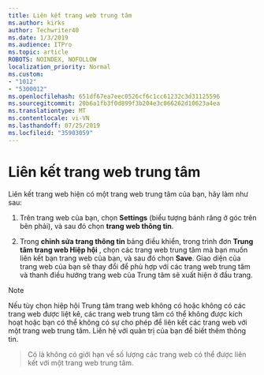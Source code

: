 ```yaml
---
title: Liên kết trang web trung tâm
ms.author: kirks
author: Techwriter40
ms.date: 1/3/2019
ms.audience: ITPro
ms.topic: article
ROBOTS: NOINDEX, NOFOLLOW
localization_priority: Normal
ms.custom:
- "1012"
- "5300012"
ms.openlocfilehash: 651df67ea7eec0526cf6c1cc61232c3d31125596
ms.sourcegitcommit: 20b6a1fb3f0d899f3b204e3c066262d10623a4ea
ms.translationtype: MT
ms.contentlocale: vi-VN
ms.lasthandoff: 07/25/2019
ms.locfileid: "35903059"
---
```

# <a name="associate-a-hub-site"></a>Liên kết trang web trung tâm

Liên kết trang web hiện có một trang web trung tâm của bạn, hãy làm như sau:
  
1. Trên trang web của bạn, chọn **Settings** (biểu tượng bánh răng ở góc trên bên phải), và sau đó chọn **trang web thông tin**.

2. Trong **chỉnh sửa trang thông tin** bảng điều khiển, trong trình đơn **Trung tâm trang web Hiệp hội** , chọn các trang web trung tâm mà bạn muốn liên kết bạn trang web của bạn, và sau đó chọn **Save**. Giao diện của trang web của bạn sẽ thay đổi để phù hợp với các trang web trung tâm và thanh điều hướng trang web của Trung tâm sẽ xuất hiện ở đầu trang.

 > [!Note]
>Nếu tùy chọn hiệp hội Trung tâm trang web không có hoặc không có các trang web được liệt kê, các trang web trung tâm có thể không được kích hoạt hoặc bạn có thể không có sự cho phép để liên kết các trang web với một trang web trung tâm. Liên hệ với quản trị của bạn để biết thêm thông tin.

>Có là không có giới hạn về số lượng các trang web có thể được liên kết với một trang web trung tâm.
  